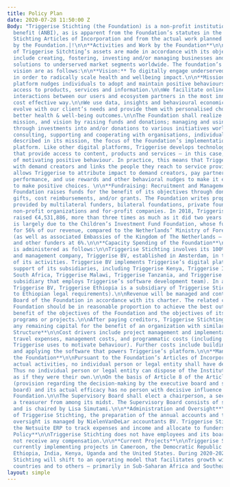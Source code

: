 ```yaml
---
title: Policy Plan
date: 2020-07-28 11:50:00 Z
Body: "Triggerise Stichting (the Foundation) is a non-profit institution for the public
  benefit (ANBI), as is apparent from the Foundation’s statutes in the Triggerise
  Stichting Articles of Incorporation and from the actual work planned and implemented
  by the Foundation.|!\n\n**Activities and Work by the Foundation**\n\nThe disposition
  of Triggerise Sitchting’s assets are made in accordance with its objectives, which
  include creating, fostering, investing and/or managing businesses and philanthropic
  solutions to underserved market segments worldwide. The foundation’s mission and
  vision are as follows:\n\n**Vision:** To digitally engage underserved individuals
  in order to radically scale health and wellbeing impact.\n\n**Mission:** Our digital
  platform nudges individuals to adopt and maintain positive behaviours by enabling
  access to products, services and information.\n\nWe facilitate online and offline
  interactions between our users and ecosystem partners in the most innovative and
  cost effective way.\n\nWe use data, insights and behavioural economics to constantly
  evolve with our client’s needs and provide them with personalised choices that deliver
  better health & well-being outcomes.\n\nThe Foundation shall realize its objections,
  mission, and vision by raising funds and donations; managing and using such funds
  through investments into and/or donations to various initiatives worldwide; and
  consulting, supporting and cooperating with organisations, individuals and institutions.\n\nAs
  described in its mission, the focus of the Foundation’s implementation is its digital
  platform. Like other digital platforms, Triggerise develops technology and partnerships
  that provide access to content, products and services – in this case, with the goal
  of motivating positive behaviour. In practice, this means that Triggerise partners
  with demand creators and links the people they reach to service providers. This
  allows Triggerise to attribute impact to demand creators, pay partners based on
  performance, and use rewards and other behavioral nudges to make it easier for users
  to make positive choices. \n\n**Fundraising: Recruitment and Management of Funds**\n\nThe
  Foundation raises funds for the benefit of its objectives through donations, awards,
  gifts, cost reimbursements, and/or grants. The Foundation writes proposals for funds
  provided by multilateral funders, bilateral foundations, private foundations, other
  non-profit organizations and for-profit companies. In 2018, Triggerise Stichting
  raised €4,531,886, more than three times as much as it did two years ago. This success
  is largely due to the Children’s Investment Fund Foundation, whose funding accounts
  for 56% of our revenue, compared to the Netherlands’ Ministry of Foreign Affairs
  (as well as associated Embassies of the Kingdom of The Netherlands – EKN) at 36%,
  and other funders at 6%.\n\n**Capacity Spending of the Foundation**\n\nIncome received
  is administered as follows:\n\nTriggerise Stichting involves its 100% subsidiary
  and management company, Triggerise BV, established in Amsterdam, in the fulfillment
  of its activities. Triggerise BV implements Triggerise’s digital platform with the
  support of its subsidiaries, including Triggerise Kenya, Triggerise India, Triggerise
  South Africa, Triggerise Malawi, Triggerise Tanzania, and Triggerise Labs (a Portugal-based
  subsidiary that employs Triggerise’s software development team). In addition to
  Triggerise BV, Triggerise Ethiopia is a subsidiary of Triggerise Stichting (due
  to Ethiopian legal requirements).\n\nRevenue will be managed and controlled by the
  Board of the Foundation in accordance with its charter. The related costs of the
  Foundation should be in reasonable proportion to achieve the best outcomes for the
  benefit of the objectives of the Foundation and the objectives of its related work
  programs or projects.\n\nAfter paying creditors, Triggerise Stichting must spend
  any remaining capital for the benefit of an organization with similar objectives.\n\n**Cost
  Structure**\n\nCost drivers include project management and implementation salaries,
  travel expenses, management costs, and programmatic costs (including the nudges
  Triggerise uses to motivate behaviour). Further costs include building, maintaining,
  and applying the software that powers Triggerise’s platform.\n\n**Management of
  the Foundation**\n\nPursuant to the Foundation’s Articles of Incorporation and its
  actual activities, no individual person or legal entity shall have decisive control.
  Thus no individual person or legal entity can dispose of the Institution’s assets
  as if they were their own.\n\nOn the basis of Article 8 of the Articles of Incorporation
  (provision regarding the decision-making by the executive board and supervisory
  board) and its actual efficacy has no person with decisive influence within the
  Foundation.\n\nThe Supervisory Board shall elect a chairperson, a secretary and
  a treasurer from among its midst. The Supervisory Board consists of six members
  and is chaired by Lisa Simutami.\n\n**Administration and Oversight**\n\nThe administration
  of Triggerise Stichting, the preparation of the annual accounts and the account
  oversight is managed by NielenVanDeLar accountants BV. Triggerise Stichting uses
  the Netsuite ERP to track expenses and income and allocate to funders/projects.\n\n**Remuneration
  Policy**\n\nTriggerise Stichting does not have employees and its board members do
  not receive any compensation.\n\n**Current Projects**\n\nTriggerise Stichting is
  currently implementing projects in Cameroon, the Democratic Republic of the Congo,
  Ethiopia, India, Kenya, Uganda and the United States. During 2020-2023, Triggerise
  Stichting will shift to an operating model that facilitates growth within these
  countries and to others – primarily in Sub-Saharan Africa and Southeast Asia."
layout: simple
---
```


